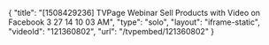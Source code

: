 {
    "title": "[1508429236] TVPage Webinar  Sell Products with Video on Facebook 3 27 14 10 03 AM",
    "type": "solo",
    "layout": "iframe-static",
    "videoId": "121360802",
    "url": "\/tvpembed\/121360802"
}